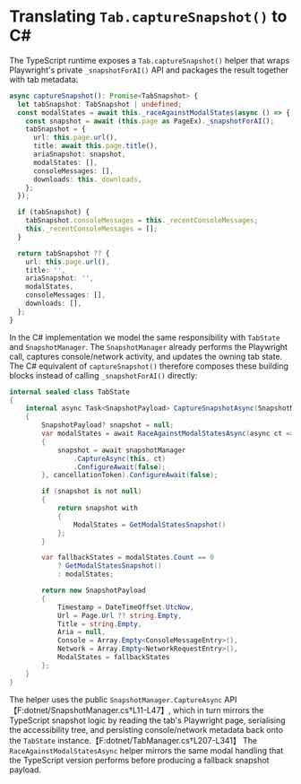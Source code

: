 # Translating `Tab.captureSnapshot()` to C#

The TypeScript runtime exposes a `Tab.captureSnapshot()` helper that wraps Playwright's private `_snapshotForAI()` API and packages the result together with tab metadata:

```ts
async captureSnapshot(): Promise<TabSnapshot> {
  let tabSnapshot: TabSnapshot | undefined;
  const modalStates = await this._raceAgainstModalStates(async () => {
    const snapshot = await (this.page as PageEx)._snapshotForAI();
    tabSnapshot = {
      url: this.page.url(),
      title: await this.page.title(),
      ariaSnapshot: snapshot,
      modalStates: [],
      consoleMessages: [],
      downloads: this._downloads,
    };
  });

  if (tabSnapshot) {
    tabSnapshot.consoleMessages = this._recentConsoleMessages;
    this._recentConsoleMessages = [];
  }

  return tabSnapshot ?? {
    url: this.page.url(),
    title: '',
    ariaSnapshot: '',
    modalStates,
    consoleMessages: [],
    downloads: [],
  };
}
```

In the C# implementation we model the same responsibility with `TabState` and `SnapshotManager`.  The `SnapshotManager` already performs the Playwright call, captures console/network activity, and updates the owning tab state.  The C# equivalent of `captureSnapshot()` therefore composes these building blocks instead of calling `_snapshotForAI()` directly:

```csharp
internal sealed class TabState
{
    internal async Task<SnapshotPayload> CaptureSnapshotAsync(SnapshotManager snapshotManager, CancellationToken cancellationToken)
    {
        SnapshotPayload? snapshot = null;
        var modalStates = await RaceAgainstModalStatesAsync(async ct =>
        {
            snapshot = await snapshotManager
                .CaptureAsync(this, ct)
                .ConfigureAwait(false);
        }, cancellationToken).ConfigureAwait(false);

        if (snapshot is not null)
        {
            return snapshot with
            {
                ModalStates = GetModalStatesSnapshot()
            };
        }

        var fallbackStates = modalStates.Count == 0
            ? GetModalStatesSnapshot()
            : modalStates;

        return new SnapshotPayload
        {
            Timestamp = DateTimeOffset.UtcNow,
            Url = Page.Url ?? string.Empty,
            Title = string.Empty,
            Aria = null,
            Console = Array.Empty<ConsoleMessageEntry>(),
            Network = Array.Empty<NetworkRequestEntry>(),
            ModalStates = fallbackStates
        };
    }
}
```

The helper uses the public `SnapshotManager.CaptureAsync` API【F:dotnet/SnapshotManager.cs†L11-L47】, which in turn mirrors the TypeScript snapshot logic by reading the tab's Playwright page, serialising the accessibility tree, and persisting console/network metadata back onto the `TabState` instance.【F:dotnet/TabManager.cs†L207-L341】 The `RaceAgainstModalStatesAsync` helper mirrors the same modal handling that the TypeScript version performs before producing a fallback snapshot payload.
